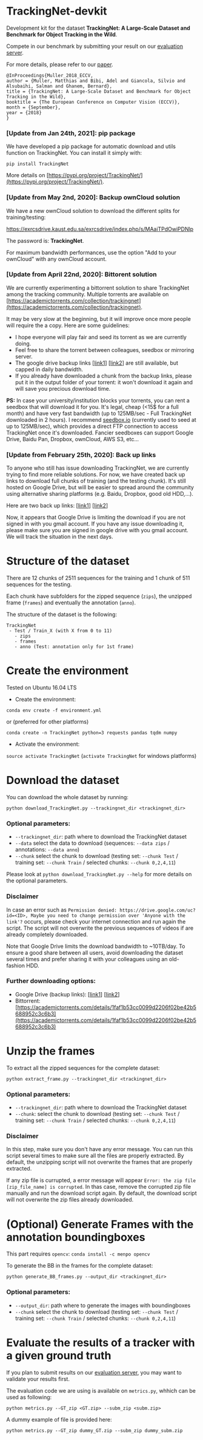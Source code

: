 # TrackingNet-devkit

Development kit for the dataset **TrackingNet: A Large-Scale Dataset and
Benchmark for Object Tracking in the Wild**.

Compete in our benchmark by submitting your result on our [evaluation server](http://eval.tracking-net.org).

For more details, please refer to our [paper](https://ivul.kaust.edu.sa/Documents/Publications/2018/TrackingNet%20A%20Large%20Scale%20Dataset%20and%20Benchmark%20for%20Object%20Tracking%20in%20the%20Wild.pdf).

```
@InProceedings{Muller_2018_ECCV,
author = {Muller, Matthias and Bibi, Adel and Giancola, Silvio and Alsubaihi, Salman and Ghanem, Bernard},
title = {TrackingNet: A Large-Scale Dataset and Benchmark for Object Tracking in the Wild},
booktitle = {The European Conference on Computer Vision (ECCV)},
month = {September},
year = {2018}
}
```

### [Update from Jan 24th, 2021]: pip package
We have developed a pip package for automatic download and utils function on TrackingNet. You can install it simply with:

```
pip install TrackingNet
```

More details on [https://pypi.org/project/TrackingNet/](https://pypi.org/project/TrackingNet/).

### [Update from May 2nd, 2020]: Backup ownCloud solution
We have a new ownCloud solution to download the different splits for training/testing:

https://exrcsdrive.kaust.edu.sa/exrcsdrive/index.php/s/MAaiTPdOwiPDNlp

The password is: **TrackingNet**.

For maximum bandwidth performances, use the option "Add to your ownCloud" with any ownCloud account.

### [Update from April 22nd, 2020]: Bittorent solution 
We are currently experimenting a bittorrent solution to share TrackingNet among the tracking community. Multiple torrents are available on [https://academictorrents.com/collection/trackingnet](https://academictorrents.com/collection/trackingnet).

It may be very slow at the beginning, but it will improve once more people will require the a copy. Here are some guidelines:
 - I hope everyone will play fair and seed its torrent as we are currently doing.
 - Feel free to share the torrent between colleagues, seedbox or mirroring server.
 - The google drive backup links [[link1](https://drive.google.com/drive/u/2/folders/1gJOR-r-jPFFFCzKKlMOW80WFtuaMiaf6)] [[link2](https://drive.google.com/drive/u/2/folders/1xrxlI6otQvWlRJjsX1pddZBY9h2WbmVi)] are still available, but capped in daily bandwidth.
 - If you already have downloaded a chunk from the backup links, please put it in the output folder of your torrent: it won't download it again and will save you precious download time.
 
**PS:** In case your university/institution blocks your torrents, you can rent a seedbox that will download it for you. It's legal, cheap (<15$ for a full month) and have very fast bandwidth (up to 125MB/sec - Full TrackingNet downloaded in 2 hours). I recommend [seedbox.io](https://seedbox.io/) (currently used to seed at up to 125MB/sec), which provides a direct FTP connection to access TrackingNet once it's downloaded. Fancier seedboxes can support Google Drive, Baidu Pan, Dropbox, ownCloud, AWS S3, etc...
 
 
### [Update from February 25th, 2020]: Back up links

To anyone who still has issue downloading TrackingNet, we are currently trying to find more reliable solutions. For now, we have created back up links to download full chunks of training (and the testing chunk). It's still hosted on Google Drive, but will be easier to spread around the community using alternative sharing platforms (e.g. Baidu, Dropbox, good old HDD,...).

Here are two back up links: [[link1](https://drive.google.com/drive/u/2/folders/1gJOR-r-jPFFFCzKKlMOW80WFtuaMiaf6)] [[link2](https://drive.google.com/drive/u/2/folders/1xrxlI6otQvWlRJjsX1pddZBY9h2WbmVi)]

Now, it appears that Google Drive is limiting the download if you are not signed in with you gmail account. If you have any issue downloading it, please make sure you are signed in google drive with you gmail account. We will track the situation in the next days.


# Structure of the dataset
There are 12 chunks of 2511 sequences for the training and 1 chunk of 511 sequences for the testing.

Each chunk have subfolders for the zipped sequence (`zips`), the unzipped frame (`frames`) and eventually the annotation (`anno`).

The structure of the dataset is the following:
```
TrackingNet
 - Test / Train_X (with X from 0 to 11)
   - zips
   - frames
   - anno (Test: annotation only for 1st frame)
```



# Create the environment

Tested on Ubuntu 16.04 LTS


 - Create the environment:

`conda env create -f environment.yml`

or (preferred for other platforms)

`conda create -n TrackingNet python=3 requests pandas tqdm numpy`

 - Activate the environment:

`source activate TrackingNet` (`activate TrackingNet` for windows platforms)



# Download the dataset

You can download the whole dataset by running:

`python download_TrackingNet.py --trackingnet_dir <trackingnet_dir>`

### Optional parameters:
  - `--trackingnet_dir`: path where to download the TrackingNet dataset
  - `--data` select the data to download (sequences: `--data zips` / annotations: `--data anno`)
  - `--chunk` select the chunk to download (testing set: `--chunk Test` / training set: `--chunk Train` / selected chunks: `--chunk 0,2,4,11`)
 
Please look at `python download_TrackingNet.py --help` for more details on the optional parameters.


### Disclaimer

In case an error such as `Permission denied: https://drive.google.com/uc?id=<ID>, Maybe you need to change permission over 'Anyone with the link'?` occurs, please check your internet connection and run again the script.
The script will not overwrite the previous sequences of videos if are already completely downloaded.

Note that Google Drive limits the download bandwidth to ~10TB/day. To ensure a good share between all users, avoid downloading the dataset several times and prefer sharing it with your colleagues using an old-fashion HDD.


### Further downloading options:
 - Google Drive (backup links): [[link1](https://drive.google.com/drive/u/2/folders/1gJOR-r-jPFFFCzKKlMOW80WFtuaMiaf6)] [[link2](https://drive.google.com/drive/u/2/folders/1xrxlI6otQvWlRJjsX1pddZBY9h2WbmVi)]
 - Bittorrent: [https://academictorrents.com/details/1faf1b53cc0099d2206f02be42b5688952c3c6b3](https://academictorrents.com/details/1faf1b53cc0099d2206f02be42b5688952c3c6b3)


# Unzip the frames

To extract all the zipped sequences for the complete dataset:

`python extract_frame.py --trackingnet_dir <trackingnet_dir>`

### Optional parameters:
  - `--trackingnet_dir`: path where to download the TrackingNet dataset
  - `--chunk`: select the chunk to download (testing set: `--chunk Test` / training set: `--chunk Train` / selected chunks: `--chunk 0,2,4,11`)
  
### Disclaimer
In this step, make sure you don't have any error message.
You can run this script several times to make sure all the files are properly extracted. 
By default, the unzipping script will not overwrite the frames that are properly extracted.

If any zip file is currupted, a error message will appear `Error: the zip file [zip_file_name] is corrupted`. 
In thas case, remove the corrupted zip file manually and run the download script again. 
By default, the download script will not overwrite the zip files already downloaded.
 


# (Optional) Generate Frames with the annotation boundingboxes

This part requires `opencv`: `conda install -c menpo opencv`

To generate the BB in the frames for the complete dataset:

`python generate_BB_frames.py --output_dir <trackingnet_dir>`

### Optional parameters:
  - `--output_dir`: path where to generate the images with boundingboxes
  - `--chunk` select the chunk to download (testing set: `--chunk Test` / training set: `--chunk Train` / selected chunks: `--chunk 0,2,4,11`)


# Evaluate the results of a tracker with a given ground truth

If you plan to submit results on our [evaluation server](http://eval.tracking-net.org), you may want to validate your results first.

The evaluation code we are using is available on `metrics.py`, whhich can be used as following:

`python metrics.py --GT_zip <GT.zip> --subm_zip <subm.zip>`

A dummy example of file is provided here:

`python metrics.py --GT_zip dummy_GT.zip --subm_zip dummy_subm.zip`



